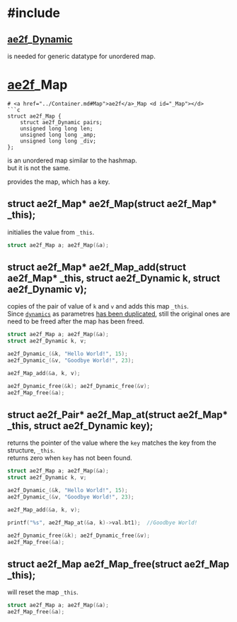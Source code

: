 # #include
## <a href="../Container.md#Dynamic">ae2f</a>_<a href="./Dynamic.md">Dynamic</a> <d id="_Dynamic"></d>
is needed for generic datatype for unordered map.


# <a href="../Container.md#Dynamic">ae2f</a>_Map
```
# <a href="../Container.md#Map">ae2f</a>_Map <d id="_Map"></d>
```c
struct ae2f_Map {
	struct ae2f_Dynamic pairs;
	unsigned long long len;
	unsigned long long _amp; 
	unsigned long long _div;
};
```
is an unordered map similar to the hashmap.  
but it is not the same.  

provides the map, which has a key.

## struct ae2f_Map* ae2f_Map(struct ae2f_Map* _this); <d id="init"></d>
initialies the value from `_this`.
```c
struct ae2f_Map a; ae2f_Map(&a);
```

## struct ae2f_Map* ae2f_Map_add(struct ae2f_Map* _this, struct ae2f_Dynamic k, struct ae2f_Dynamic v);
copies of the pair of value of `k` and `v` and adds this map `_this`.  
Since <a href="#_Dynamic">`dynamics`</a> as parametres <a href="./Dynamic.md#copy">has been duplicated</a>,
still the original ones are need to be freed after the map has been freed.
```c
struct ae2f_Map a; ae2f_Map(&a);
struct ae2f_Dynamic k, v;

ae2f_Dynamic_(&k, "Hello World!", 15);
ae2f_Dynamic_(&v, "Goodbye World!", 23);

ae2f_Map_add(&a, k, v);

ae2f_Dynamic_free(&k); ae2f_Dynamic_free(&v);
ae2f_Map_free(&a);
```

## struct ae2f_Pair* ae2f_Map_at(struct ae2f_Map* _this, struct ae2f_Dynamic key);
returns the pointer of the value where the `key` matches the key from the structure, `_this`.  
returns zero when `key` has not been found.
```c
struct ae2f_Map a; ae2f_Map(&a);
struct ae2f_Dynamic k, v;

ae2f_Dynamic_(&k, "Hello World!", 15);
ae2f_Dynamic_(&v, "Goodbye World!", 23);

ae2f_Map_add(&a, k, v);

printf("%s", ae2f_Map_at(&a, k)->val.bt1);	//Goodbye World!

ae2f_Dynamic_free(&k); ae2f_Dynamic_free(&v);
ae2f_Map_free(&a);
```

## struct ae2f_Map ae2f_Map_free(struct ae2f_Map _this); <d id="free"></d>
will reset the map `_this`.
```c
struct ae2f_Map a; ae2f_Map(&a);
ae2f_Map_free(&a);
```